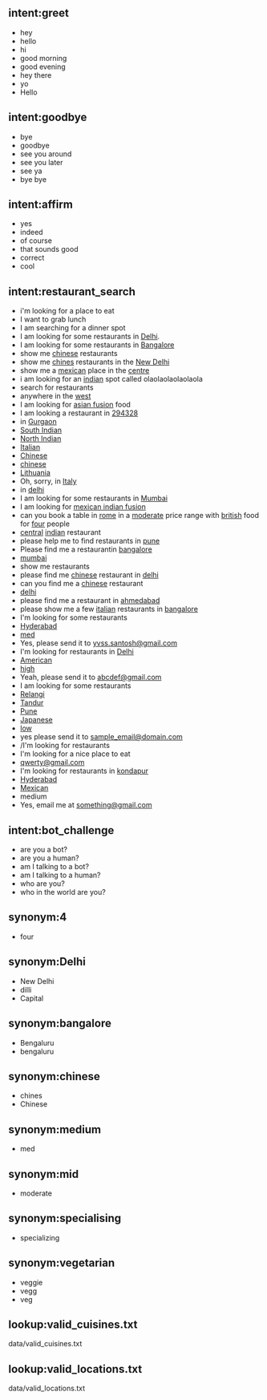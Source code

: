 ## intent:greet
- hey
- hello
- hi
- good morning
- good evening
- hey there
- yo
- Hello

## intent:goodbye
- bye
- goodbye
- see you around
- see you later
- see ya
- bye bye

## intent:affirm
- yes
- indeed
- of course
- that sounds good
- correct
- cool

## intent:restaurant_search
- i'm looking for a place to eat
- I want to grab lunch
- I am searching for a dinner spot
- I am looking for some restaurants in [Delhi](location).
- I am looking for some restaurants in [Bangalore](location)
- show me [chinese](cuisine) restaurants
- show me [chines](cuisine:chinese) restaurants in the [New Delhi](location:Delhi)
- show me a [mexican](cuisine) place in the [centre](location)
- i am looking for an [indian](cuisine) spot called olaolaolaolaolaola
- search for restaurants
- anywhere in the [west](location)
- I am looking for [asian fusion](cuisine) food
- I am looking a restaurant in [294328](location)
- in [Gurgaon](location)
- [South Indian](cuisine)
- [North Indian](cuisine)
- [Italian](cuisine)
- [Chinese](cuisine:chinese)
- [chinese](cuisine)
- [Lithuania](location)
- Oh, sorry, in [Italy](location)
- in [delhi](location)
- I am looking for some restaurants in [Mumbai](location)
- I am looking for [mexican indian fusion](cuisine)
- can you book a table in [rome](location) in a [moderate](price:mid) price range with [british](cuisine) food for [four](people:4) people
- [central](location) [indian](cuisine) restaurant
- please help me to find restaurants in [pune](location)
- Please find me a restaurantin [bangalore](location)
- [mumbai](location)
- show me restaurants
- please find me [chinese](cuisine) restaurant in [delhi](location)
- can you find me a [chinese](cuisine) restaurant
- [delhi](location)
- please find me a restaurant in [ahmedabad](location)
- please show me a few [italian](cuisine) restaurants in [bangalore](location)
- I'm looking for some restaurants
- [Hyderabad](location)
- [med](budget:medium)
- Yes, please send it to [yvss.santosh@gmail.com](email)
- I'm looking for restaurants in [Delhi](location)
- [American](cuisine)
- [high](budget)
- Yeah, please send it to [abcdef@gmail.com](email)
- I am looking for some restaurants
- [Relangi](location)
- [Tandur](location)
- [Pune](location)
- [Japanese](cuisine)
- [low](budget)
- yes please send it to [sample_email@domain.com](email)
- /I'm looking for restaurants
- I'm looking for a nice place to eat
- [qwerty@gmail.com](email)
- I'm looking for restaurants in [kondapur](location)
- [Hyderabad](location)
- [Mexican](cuisine)
- medium
- Yes, email me at [something@gmail.com](email)

## intent:bot_challenge
- are you a bot?
- are you a human?
- am I talking to a bot?
- am I talking to a human?
- who are you?
- who in the world are you?

## synonym:4
- four

## synonym:Delhi
- New Delhi
- dilli
- Capital

## synonym:bangalore
- Bengaluru
- bengaluru

## synonym:chinese
- chines
- Chinese

## synonym:medium
- med

## synonym:mid
- moderate

## synonym:specialising
- specializing

## synonym:vegetarian
- veggie
- vegg
- veg

## lookup:valid_cuisines.txt
  data/valid_cuisines.txt

## lookup:valid_locations.txt
  data/valid_locations.txt
